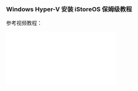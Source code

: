 ### Windows Hyper-V 安装 iStoreOS 保姆级教程

参考视频教程：

<iframe src="//player.bilibili.com/player.html?bvid=BV1JvdoYrExB&page=1&autoplay=0" scrolling="no" border="0" frameborder="no" framespacing="0" allowfullscreen="true"> </iframe>